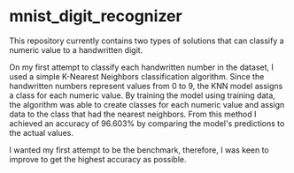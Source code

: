 # mnist_digit_recognizer

This repository currently contains two types of solutions that can classify a numeric value to a handwritten digit.

On my first attempt to classify each handwritten number in the dataset, I used a simple K-Nearest Neighbors classification algorithm.
Since the handwritten numbers represent values from 0 to 9, the KNN model assigns a class for each numeric value. By training the model using training data, the algorithm was able to create classes for each numeric value and assign data to the class that had the nearest neighbors. From this method I achieved an accuracy of 96.603% by comparing the model's predictions to the actual values.

I wanted my first attempt to be the benchmark, therefore, I was keen to improve to get the highest accuracy as possible. 



